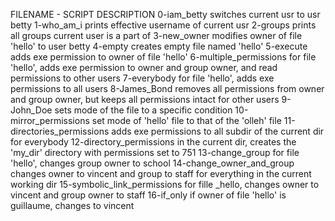 FILENAME - SCRIPT DESCRIPTION
0-iam_betty switches current usr to usr betty
1-who_am_i prints effective username of current usr
2-groups prints all groups current user is a part of
3-new_owner modifies owner of file 'hello' to user betty
4-empty creates empty file named 'hello'
5-execute adds exe permission to owner of file 'hello'
6-multiple_permissions for file 'hello', adds exe permission to owner and group owner, and read permissions to other users
7-everybody for file 'hello', adds exe permissions to all users
8-James_Bond removes all permissions from owner and group owner, but keeps all permissions intact for other users
9-John_Doe sets mode of the file to a specific condition
10-mirror_permissions set mode of 'hello' file to that of the 'olleh' file
11-directories_permissions adds exe permissions to all subdir of the current dir for everybody
12-directory_permissions in the current dir, creates the 'my_dir' directory with permissions set to 751
13-change_group for file 'hello', changes group owner to school
14-change_owner_and_group changes owner to vincent and group to staff for everything in the current working dir
15-symbolic_link_permissions for fille _hello, changes owner to vincent and group owner to staff
16-if_only if owner of file 'hello' is guillaume, changes to vincent

